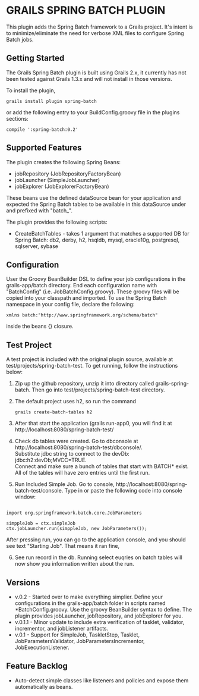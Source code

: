 # GRAILS SPRING BATCH PLUGIN

This plugin adds the Spring Batch framework to a Grails project. It's intent is to minimize/eliminate the need for verbose XML files to configure Spring Batch jobs. 

## Getting Started

The Grails Spring Batch plugin is built using Grails 2.x, it currently has not been tested against Grails 1.3.x and will not install in those versions.

To install the plugin,
<pre><code>grails install plugin spring-batch</code></pre>

or add the following entry to your BuildConfig.groovy file in the plugins sections:
<pre><code>compile ':spring-batch:0.2'</code></pre>

## Supported Features

The plugin creates the following Spring Beans:
* jobRepository (JobRepositoryFactoryBean)
* jobLauncher (SimpleJobLauncher)
* jobExplorer (JobExplorerFactoryBean)

These beans use the defined dataSource bean for your application and expected the Spring Batch tables to be available in this dataSource under and prefixed with "batch_".

The plugin provides the following scripts:
* CreateBatchTables - takes 1 argument that matches a supported DB for Spring Batch: db2, derby, h2, hsqldb, mysql, oracle10g, postgresql, sqlserver, sybase


## Configuration

User the Groovy BeanBuilder DSL to define your job configurations in the grails-app/batch directory. End each configuration name with "BatchConfig" (i.e. JobBatchConfig.groovy). These groovy files will be copied into your classpath and imported. To use the Spring Batch namespace in your config file, declare the following:
<pre><code>xmlns batch:"http://www.springframework.org/schema/batch"</code></pre>
inside the beans {} closure.


## Test Project

A test project is included with the original plugin source, available at test/projects/spring-batch-test.  To get running, follow the instructions below:  

1. Zip up the github repository, unzip it into directory called grails-spring-batch.  Then go into test/projects/spring-batch-test directory.  
2. The default project uses h2, so run the command 
    <pre><code>grails create-batch-tables h2</pre></code>
3. After that start the application (grails run-app0, you will find it at http://localhost:8080/spring-batch-test/
4. Check db tables were created.  Go to dbconsole at http://localhost:8080/spring-batch-test/dbconsole/.  
   Substitute jdbc string to connect to the devDb: jdbc:h2:devDb;MVCC=TRUE.  
   Connect and make sure a bunch of tables that start with BATCH* exist.   All of the tables will have zero entries until the first run. 

5. Run Included Simple Job.  Go to console, http://localhost:8080/spring-batch-test/console.  Type in or paste the following code into console window:  
<pre><code>
import org.springframework.batch.core.JobParameters

simppleJob = ctx.simpleJob
ctx.jobLauncher.run(simppleJob, new JobParameters());
</code></pre>

After pressing run, you can go to the application console, and you should see text "Starting Job".  That means it ran fine, 

6. See run record in the db.   Running select euqries on batch tables will now show you information written about the run. 


## Versions

+ v.0.2 - Started over to make everything simplier. Define your configurations in the grails-app/batch folder in scripts named *BatchConfig.groovy. Use the groovy BeanBuilder syntax to define. The plugin provides jobLauncher, jobRepository, and jobExplorer for you.
+ v.0.1.1 - Minor update to include extra verification of tasklet, validator, incrementor, and jobListener artifacts.
+ v.0.1 - Support for SimpleJob, TaskletStep, Tasklet, JobParametersValidator, JobParametersIncrementor, JobExecutionListener.

## Feature Backlog

+ Auto-detect simple classes like listeners and policies and expose them automatically as beans.
